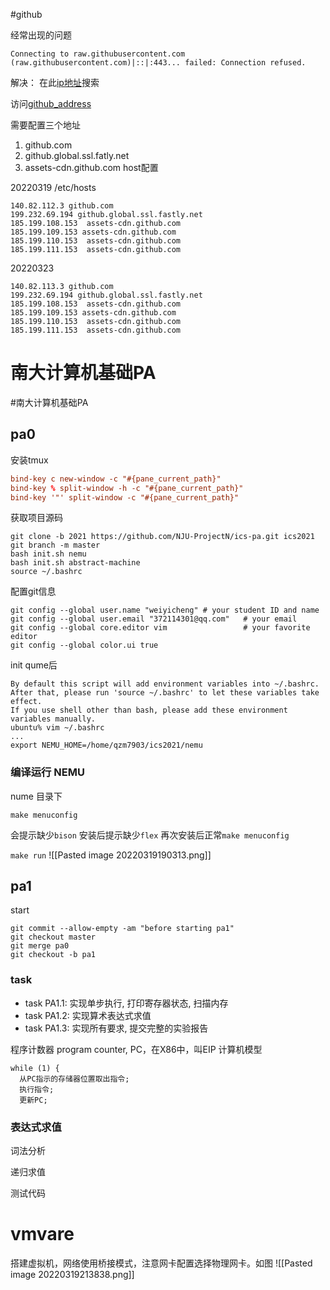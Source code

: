 #github

经常出现的问题
```shell
Connecting to raw.githubusercontent.com (raw.githubusercontent.com)|::|:443... failed: Connection refused.
```

解决：
在此[ip地址](https://www.ipaddress.com/)搜索

访问[github_address](https://ipaddress.com/website/github.com)

需要配置三个地址
1. github.com
2. github.global.ssl.fatly.net
3. assets-cdn.github.com
host配置

20220319
/etc/hosts
```host
140.82.112.3 github.com 
199.232.69.194 github.global.ssl.fastly.net
185.199.108.153  assets-cdn.github.com
185.199.109.153 assets-cdn.github.com
185.199.110.153  assets-cdn.github.com
185.199.111.153  assets-cdn.github.com

```


20220323
```hosts
140.82.113.3 github.com 
199.232.69.194 github.global.ssl.fastly.net
185.199.108.153  assets-cdn.github.com
185.199.109.153 assets-cdn.github.com
185.199.110.153  assets-cdn.github.com
185.199.111.153  assets-cdn.github.com
```

# 南大计算机基础PA
#南大计算机基础PA



## pa0

安装tmux

```~/.tmux.conf
bind-key c new-window -c "#{pane_current_path}"
bind-key % split-window -h -c "#{pane_current_path}"
bind-key '"' split-window -c "#{pane_current_path}"
```
获取项目源码
```
git clone -b 2021 https://github.com/NJU-ProjectN/ics-pa.git ics2021
git branch -m master
bash init.sh nemu
bash init.sh abstract-machine
source ~/.bashrc
```



配置git信息
```shell
git config --global user.name "weiyicheng" # your student ID and name
git config --global user.email "372114301@qq.com"   # your email
git config --global core.editor vim                 # your favorite editor
git config --global color.ui true
```


init qume后
```shell
By default this script will add environment variables into ~/.bashrc.
After that, please run 'source ~/.bashrc' to let these variables take effect.
If you use shell other than bash, please add these environment variables manually.
ubuntu% vim ~/.bashrc 
...
export NEMU_HOME=/home/qzm7903/ics2021/nemu 
```



### 编译运行 NEMU
nume 目录下
```shell
make menuconfig
```

会提示缺少`bison`
安装后提示缺少`flex`
再次安装后正常`make menuconfig`

`make run`
![[Pasted image 20220319190313.png]]



## pa1
start
```shell
git commit --allow-empty -am "before starting pa1"
git checkout master
git merge pa0
git checkout -b pa1
```


### task
-   task PA1.1: 实现单步执行, 打印寄存器状态, 扫描内存
-   task PA1.2: 实现算术表达式求值
-   task PA1.3: 实现所有要求, 提交完整的实验报告


程序计数器 program counter, PC，在X86中，叫EIP
计算机模型

```
while (1) {
  从PC指示的存储器位置取出指令;
  执行指令;
  更新PC;
```

### 表达式求值

词法分析


递归求值



测试代码


# vmvare
搭建虚拟机，网络使用桥接模式，注意网卡配置选择物理网卡。如图
![[Pasted image 20220319213838.png]]




